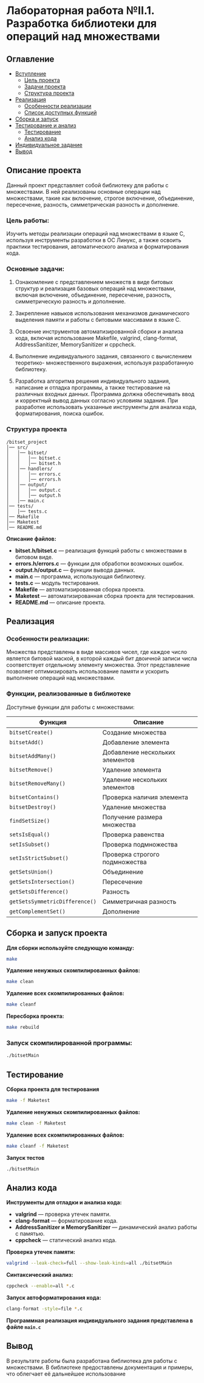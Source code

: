 # Лабораторная работа №II.1. Разработка библиотеки для операций над множествами

## Оглавление

- [Вступление](#описание-проекта)
  - [Цель проекта](#цель-работы)
  - [Задачи проекта](#основные-задачи)
  - [Структура проекта](#структура-проекта)
- [Реализация](#реализация)
  - [Особенности реализации](#особенности-реализации)
  - [Список доступных функций](#функции-реализованные-в-библиотеке)
- [Сборка и запуск](#сборка-и-запуск-проекта)
- [Тестирование и анализ](#тестирование)
  - [Тестирование](#тестирование)
  - [Анализ кода](#анализ-кода)
- [Индивидуальное задание](#индивидуальное-задание)
- [Вывод](#вывод)


## Описание проекта

Данный проект представляет собой библиотеку для работы с множествами. В ней реализованы основные операции над множествами, такие как включение, строгое включение, объединение, пересечение, разность, симметрическая разность и дополнение.


### Цель работы:

Изучить методы реализации операций над множествами в языке C, используя
инструменты разработки в ОС Линукс, а также освоить практики тестирования,
автоматического анализа и форматирования кода.


### Основные задачи:
1. Ознакомление с представлением множеств в виде битовых структур и реализация базовых
операций над множествами, включая включение, объединение, пересечение, разность,
симметрическую разность и дополнение.

2. Закрепление навыков использования механизмов динамического выделения памяти и
работы с битовыми массивами в языке C.

3. Освоение инструментов автоматизированной сборки и анализа кода, включая
использование Makefile, valgrind, clang-format, AddressSanitizer, MemorySanitizer и cppcheck.

4. Выполнение индивидуального задания, связанного с вычислением теоретико-
множественного выражения, используя разработанную библиотеку.

5. Разработка алгоритма решения индивидуального задания, написание и отладка
программы, а также тестирование на различных входных данных. Программа должна
обеспечивать ввод и корректный вывод данных согласно условиям задания. При разработке
использовать указанные инструменты для анализа кода, форматирования, поиска ошибок.


### Структура проекта
```
/bitset_project
│── src/
│   │── bitset/
│   │   │── bitset.c
│   │   │── bitset.h
│   │── handlers/
│   │   │── errors.c
│   │   │── errors.h
│   │── output/
│   │   │── output.c
│   │   │── output.h
│   │── main.c
│── tests/
│   │── tests.c
│── Makefile
│── Maketest
│── README.md
```

**Описание файлов:**
- **bitset.h/bitset.c** — реализация функций работы с множествами в битовом виде.
- **errors.h/errors.c** — функции для обработки возможных ошибок. 
- **output.h/output.c** — функции вывода данных.
- **main.c** — программа, использующая библиотеку.
- **tests.c** — модуль тестирования.
- **Makefile** — автоматизированная сборка проекта.
- **Maketest** — автоматизированная сборка проекта для тестирования.
- **README.md** — описание проекта.


## Реализация

### Особенности реализации:

Множества представлены в виде массивов чисел, где каждое число является битовой маской, в которой каждый бит двоичной записи числа соответствует отдельному элементу множества. Этот представление позволяет оптимизировать использование памяти и ускорить выполнение операций над множествами.


### Функции, реализованные в библиотеке

Доступные функции для работы с множествами:

Функция | Описание
--- | ---
`bitsetCreate()` | Создание множества
`bitsetAdd()` | Добавление элемента
`bitsetAddMany()` | Добавление нескольких элементов
`bitsetRemove()` | Удаление элемента
`bitsetRemoveMany()` | Удаление нескольких элементов
`bitsetContains()` | Проверка наличия элемента
`bitsetDestroy()` | Удаление множества
`findSetSize()` | Получение размера множества
`setsIsEqual()` | Проверка равенства
`setIsSubset()` | Проверка подмножества
`setIsStrictSubset()` | Проверка строгого подмножества
`getSetsUnion()` | Объединение
`getSetsIntersection()` | Пересечение
`getSetsDifference()` | Разность
`getSetsSymmetricDifference()` | Симметричная разность
`getComplementSet()` | Дополнение


## Сборка и запуск проекта

**Для сборки используйте следующую команду:**
```sh
make
```

**Удаление ненужных скомпилированных файлов:**
```sh
make clean
```

**Удаление всех скомпилированных файлов:**
```sh
make cleanf
```

**Пересборка проекта:**
```sh
make rebuild
```

### Запуск скомпилированной программы:
```sh
./bitsetMain
```


## Тестирование

**Сборка проекта для тестирования**
```sh
make -f Maketest
```

**Удаление ненужных скомпилированных файлов:**
```sh
make clean -f Maketest
```

**Удаление всех скомпилированных файлов:**
```sh
make cleanf -f Maketest
```

**Запуск тестов**
```sh
./bitsetMain
```


## Анализ кода

**Инструменты для отладки и анализа кода:**

- **valgrind** — проверка утечек памяти.
- **clang-format** — форматирование кода.
- **AddressSanitizer и MemorySanitizer** — динамический анализ работы с памятью.
- **cppcheck** — статический анализ кода.

**Проверка утечек памяти:**
```sh
valgrind --leak-check=full --show-leak-kinds=all ./bitsetMain
```

**Синтаксический анализ:**
```sh
cppcheck --enable=all *.c
```

**Запуск автоформатирования кода:**
```sh
clang-format -style=file *.c
```

<!--
TODO: 
- **AddressSanitizer и MemorySanitizer** — динамический анализ работы с памятью.
 -->

**Программная реализация индивидуального задания представлена в файле ```main.c```**

## Вывод
В результате работы была разработана библиотека для работы с множествами. В  библиотеке предоставлены документация и примеры, что облегчает её дальнейшее использование